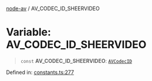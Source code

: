 [node-av](../globals.md) / AV\_CODEC\_ID\_SHEERVIDEO

# Variable: AV\_CODEC\_ID\_SHEERVIDEO

> `const` **AV\_CODEC\_ID\_SHEERVIDEO**: [`AVCodecID`](../type-aliases/AVCodecID.md)

Defined in: [constants.ts:277](https://github.com/seydx/av/blob/f8631fc881b394300b1479f511d55cf1c370a87f/src/constants/constants.ts#L277)
